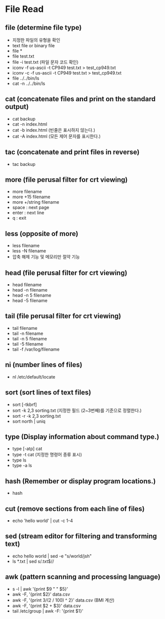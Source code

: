 # File Read

## file (determine file type)

- 지정한 파일의 유형을 확인
- text file or binary file
- file *
- file test.txt
- file -i test.txt (파일 문자 코드 확인)
- iconv -f us-ascii -t CP949 test.txt > test_cp949.txt
- iconv -c -f us-ascii -t CP949 test.txt > test_cp949.txt
- file ../../bin/ls
- cat -n ../../bin/ls

## cat (concatenate files and print on the standard output)

- cat backup
- cat -n index.html
- cat -b index.html (빈줄은 표시하지 않는다.)
- cat -A index.html (모든 제어 문자를 표시한다.)

## tac (concatenate and print files in reverse)

- tac backup

## more (file perusal filter for crt viewing)

- more filename
- more +15 filename
- more +/string filename
- space : next page
- enter : next line
- q : exit

## less (opposite of more)

- less filename
- less -N filename
- 압축 해제 기능 및 메모리만 절약 기능

## head (file perusal filter for crt viewing)

- head filename
- head -n filename
- head -n 5 filename
- head -5 filename

## tail (file perusal filter for crt viewing)

- tail filename
- tail -n filename
- tail -n 5 filename
- tail -5 filename
- tail -f /var/log/filename

## ni (number lines of files)

- nl /etc/default/locate

## sort (sort lines of text files)

- sort [-tkbrf]
- sort -k 2,3 sorting.txt (지정한 필드 (2~3번째)를 기준으로 정렬한다.)
- sort -r -k 2,3 sorting.txt
- sort north | uniq

## type (Display information about command type.)

- type [-atp] cat
- type -t cat (지정한 명령어 종류 표시)
- type ls
- type -a ls

## hash (Remember or display program locations.)

- hash

## cut (remove sections from each line of files)

- echo 'hello world' | cut -c 1-4

## sed (stream editor for filtering and transforming text)

- echo hello world | sed -e "s/world/jsh"
- ls *.txt | sed s/\.txt$//

## awk (pattern scanning and processing language)

- s -l | awk '{print $9 " " $5}'
- awk -F, '{print $2}' data.csv
- awk -F, '{print $3 / ($2 / 100) ^ 2}' data.csv (BMI 계산)
- awk -F, '{print $2 + $3}' data.csv
- tail /etc/group | awk -F: '{print $1}'
